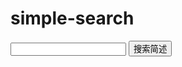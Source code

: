 # simple-search


<script src="../js/sidebar-list.js"></script>

<input id="searchInput" type="text"> <button onclick="startSearch()">搜索简述</button>

<script>
    function startSearch(){
       var searchEngine=new Array();
       searchEngine[0]="https://www.jianshu.com/search?q=";
       searchEngine[1]="https://www.google.com/search?q=";
       searchEngine[2]="https://bing.com/search?q=";
       var defaultSearchEngine=searchEngine[0];
       var searchValue = document.getElementById("searchInput").value;
       window.open(defaultSearchEngine+searchValue);
    }
</script>


